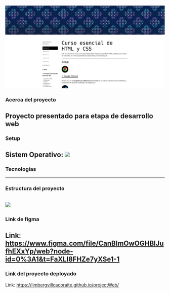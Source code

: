![](https://github.com/LimbergVillcaCoraite/projectWeb/blob/9415416cf13c09fa2e42e758f44bba1b61fd5db7/index.html.png)

### Acerca del proyecto
Proyecto presentado para etapa de desarrollo web
---
### Setup
Sistem Operativo: ![](https://iconos8.es/icon/6M7Il2xpbLYM/arch-linux)
---
### Tecnologias

---
### Estructura del proyecto
![](https://i.postimg.cc/02GTc8FY/2023-05-05-H13-38-19-archlinux.png)
---
### Link de figma
Link: https://www.figma.com/file/CanBImOwOGHBlJufhEXxYp/web?node-id=0%3A1&t=FaXLI8FHZe7yXSe1-1
---
### Link del proyecto deployado
Link: https://limbergvillcacoraite.github.io/projectWeb/
